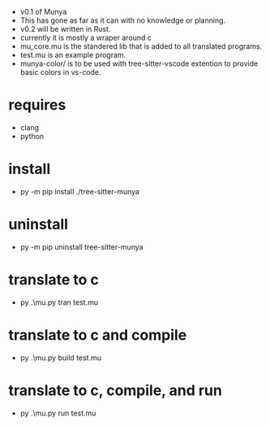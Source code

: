 - v0.1 of Munya
- This has gone as far as it can with no knowledge or planning.
- v0.2 will be written in Rust.
- currently it is mostly a wraper around c
- mu_core.mu is the standered lib that is added to all translated programs.
- test.mu is an example program.
- munya-color/ is to be used with tree-sitter-vscode extention to provide basic colors in vs-code.

# requires
- clang
- python

# install
- py -m pip install ./tree-sitter-munya

# uninstall
- py -m pip uninstall tree-sitter-munya

# translate to c
- py .\mu.py tran test.mu

# translate to c and compile
- py .\mu.py build test.mu

# translate to c, compile, and run
- py .\mu.py run test.mu
